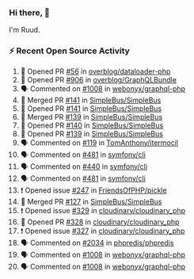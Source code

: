 ### Hi there, 👋

I'm Ruud.
 
### :zap: Recent Open Source Activity

<!--START_SECTION:activity-->
1. 💪 Opened PR [#56](https://github.com/overblog/dataloader-php/pull/56) in [overblog/dataloader-php](https://github.com/overblog/dataloader-php)
2. 💪 Opened PR [#906](https://github.com/overblog/GraphQLBundle/pull/906) in [overblog/GraphQLBundle](https://github.com/overblog/GraphQLBundle)
3. 🗣 Commented on [#1008](https://github.com/webonyx/graphql-php/issues/1008) in [webonyx/graphql-php](https://github.com/webonyx/graphql-php)
4. 🎉 Merged PR [#141](https://github.com/SimpleBus/SimpleBus/pull/141) in [SimpleBus/SimpleBus](https://github.com/SimpleBus/SimpleBus)
5. 💪 Opened PR [#141](https://github.com/SimpleBus/SimpleBus/pull/141) in [SimpleBus/SimpleBus](https://github.com/SimpleBus/SimpleBus)
6. 🎉 Merged PR [#139](https://github.com/SimpleBus/SimpleBus/pull/139) in [SimpleBus/SimpleBus](https://github.com/SimpleBus/SimpleBus)
7. 💪 Opened PR [#140](https://github.com/SimpleBus/SimpleBus/pull/140) in [SimpleBus/SimpleBus](https://github.com/SimpleBus/SimpleBus)
8. 💪 Opened PR [#139](https://github.com/SimpleBus/SimpleBus/pull/139) in [SimpleBus/SimpleBus](https://github.com/SimpleBus/SimpleBus)
9. 🗣 Commented on [#119](https://github.com/TomAnthony/itermocil/issues/119) in [TomAnthony/itermocil](https://github.com/TomAnthony/itermocil)
10. 🗣 Commented on [#481](https://github.com/symfony/cli/issues/481) in [symfony/cli](https://github.com/symfony/cli)
11. 🗣 Commented on [#440](https://github.com/symfony/cli/issues/440) in [symfony/cli](https://github.com/symfony/cli)
12. 🗣 Commented on [#481](https://github.com/symfony/cli/issues/481) in [symfony/cli](https://github.com/symfony/cli)
13. ❗️ Opened issue [#247](https://github.com/FriendsOfPHP/pickle/issues/247) in [FriendsOfPHP/pickle](https://github.com/FriendsOfPHP/pickle)
14. 🎉 Merged PR [#127](https://github.com/SimpleBus/SimpleBus/pull/127) in [SimpleBus/SimpleBus](https://github.com/SimpleBus/SimpleBus)
15. ❗️ Opened issue [#329](https://github.com/cloudinary/cloudinary_php/issues/329) in [cloudinary/cloudinary_php](https://github.com/cloudinary/cloudinary_php)
16. 💪 Opened PR [#328](https://github.com/cloudinary/cloudinary_php/pull/328) in [cloudinary/cloudinary_php](https://github.com/cloudinary/cloudinary_php)
17. ❗️ Opened issue [#327](https://github.com/cloudinary/cloudinary_php/issues/327) in [cloudinary/cloudinary_php](https://github.com/cloudinary/cloudinary_php)
18. 🗣 Commented on [#2034](https://github.com/phpredis/phpredis/issues/2034) in [phpredis/phpredis](https://github.com/phpredis/phpredis)
19. 🗣 Commented on [#1008](https://github.com/webonyx/graphql-php/issues/1008) in [webonyx/graphql-php](https://github.com/webonyx/graphql-php)
20. 🗣 Commented on [#1008](https://github.com/webonyx/graphql-php/issues/1008) in [webonyx/graphql-php](https://github.com/webonyx/graphql-php)
<!--END_SECTION:activity-->
